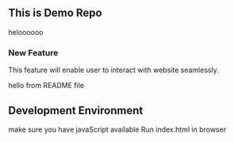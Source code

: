 ## This is Demo Repo
heloooooo

### New Feature 
This feature will enable user to interact with
website seamlessly.

hello from README file

## Development Environment

make sure you have javaScript available
Run index.html in browser
